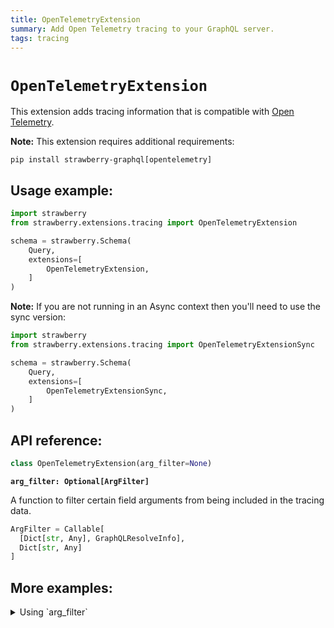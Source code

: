 ```yaml
---
title: OpenTelemetryExtension
summary: Add Open Telemetry tracing to your GraphQL server.
tags: tracing
---
```


# `OpenTelemetryExtension`

This extension adds tracing information that is compatible with [Open Telemetry](https://opentelemetry.io/).

**Note:** This extension requires additional requirements:

```
pip install strawberry-graphql[opentelemetry]
```

## Usage example:

```python
import strawberry
from strawberry.extensions.tracing import OpenTelemetryExtension

schema = strawberry.Schema(
    Query,
    extensions=[
        OpenTelemetryExtension,
    ]
)
```

**Note:** If you are not running in an Async context then you'll need to use the sync version:

```python
import strawberry
from strawberry.extensions.tracing import OpenTelemetryExtensionSync

schema = strawberry.Schema(
    Query,
    extensions=[
        OpenTelemetryExtensionSync,
    ]
)
```

## API reference:

```python
class OpenTelemetryExtension(arg_filter=None)
```

**`arg_filter: Optional[ArgFilter]`**

A function to filter certain field arguments from being included in the tracing
data.

```python
ArgFilter = Callable[
  [Dict[str, Any], GraphQLResolveInfo],
  Dict[str, Any]
]
```

## More examples:

<details>
  <summary>Using `arg_filter`</summary>

```python
import strawberry
from strawberry.extensions.tracing import OpenTelemetryExtensionSync

def arg_filter(kwargs, info):
    filtered_kwargs = {}
    for name, value in kwargs:
        # Never include any arguments called "password"
        if name == "password":
            continue
        filtered_kwargs[name] = value

    return filtered_kwargs

schema = strawberry.Schema(
    Query,
    extensions=[
        OpenTelemetryExtensionSync(
          arg_filter=arg_filter,
        ),
    ]
)
```

</details>
